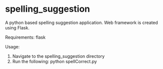 # spelling_suggestion
A python based spelling suggestion application. Web framework is created using  Flask.

Requirements: flask

Usage:
1. Navigate to the spelling_suggestion directory
2. Run the following:
   python spellCorrect.py
